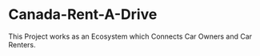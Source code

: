 # Canada-Rent-A-Drive
This Project works as an Ecosystem which Connects Car Owners and Car Renters.
